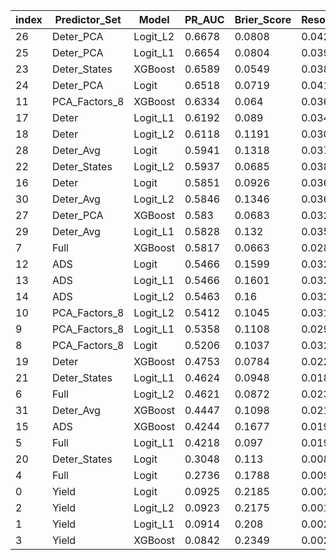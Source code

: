 |index|Predictor\_Set|Model|PR\_AUC|Brier\_Score|Resolution|Reliability|Uncertainty|ROC\_AUC|Num\_Forecasts|
|---|---|---|---|---|---|---|---|---|---|
|26|Deter\_PCA|Logit\_L2|0\.6678|0\.0808|0\.0424|0\.0368|0\.0862|0\.9322|420|
|25|Deter\_PCA|Logit\_L1|0\.6654|0\.0804|0\.039|0\.0341|0\.0862|0\.927|420|
|23|Deter\_States|XGBoost|0\.6589|0\.0549|0\.0385|0\.008|0\.0862|0\.9097|420|
|24|Deter\_PCA|Logit|0\.6518|0\.0719|0\.0411|0\.0269|0\.0862|0\.9235|420|
|11|PCA\_Factors\_8|XGBoost|0\.6334|0\.064|0\.0361|0\.0137|0\.0862|0\.8939|420|
|17|Deter|Logit\_L1|0\.6192|0\.089|0\.0345|0\.0384|0\.0862|0\.9255|420|
|18|Deter|Logit\_L2|0\.6118|0\.1191|0\.0309|0\.0639|0\.0862|0\.8962|420|
|28|Deter\_Avg|Logit|0\.5941|0\.1318|0\.0375|0\.0828|0\.0862|0\.9286|420|
|22|Deter\_States|Logit\_L2|0\.5937|0\.0685|0\.038|0\.0192|0\.0862|0\.8789|420|
|16|Deter|Logit|0\.5851|0\.0926|0\.0362|0\.0425|0\.0862|0\.9236|420|
|30|Deter\_Avg|Logit\_L2|0\.5846|0\.1346|0\.0364|0\.0855|0\.0862|0\.9293|420|
|27|Deter\_PCA|XGBoost|0\.583|0\.0683|0\.0329|0\.0158|0\.0862|0\.896|420|
|29|Deter\_Avg|Logit\_L1|0\.5828|0\.132|0\.0356|0\.0818|0\.0862|0\.9286|420|
|7|Full|XGBoost|0\.5817|0\.0663|0\.0284|0\.0101|0\.0862|0\.8991|420|
|12|ADS|Logit|0\.5466|0\.1599|0\.0325|0\.1074|0\.0862|0\.9094|420|
|13|ADS|Logit\_L1|0\.5466|0\.1601|0\.0325|0\.1076|0\.0862|0\.9094|420|
|14|ADS|Logit\_L2|0\.5463|0\.16|0\.0325|0\.1075|0\.0862|0\.9093|420|
|10|PCA\_Factors\_8|Logit\_L2|0\.5412|0\.1045|0\.0316|0\.0506|0\.0862|0\.9032|420|
|9|PCA\_Factors\_8|Logit\_L1|0\.5358|0\.1108|0\.0298|0\.0549|0\.0862|0\.9015|420|
|8|PCA\_Factors\_8|Logit|0\.5206|0\.1037|0\.0329|0\.0505|0\.0862|0\.8955|420|
|19|Deter|XGBoost|0\.4753|0\.0784|0\.022|0\.0156|0\.0862|0\.8746|420|
|21|Deter\_States|Logit\_L1|0\.4624|0\.0948|0\.018|0\.0277|0\.0862|0\.8234|420|
|6|Full|Logit\_L2|0\.4621|0\.0872|0\.0236|0\.0251|0\.0862|0\.8862|420|
|31|Deter\_Avg|XGBoost|0\.4447|0\.1098|0\.0216|0\.0452|0\.0862|0\.882|420|
|15|ADS|XGBoost|0\.4244|0\.1677|0\.019|0\.102|0\.0862|0\.8557|420|
|5|Full|Logit\_L1|0\.4218|0\.097|0\.019|0\.0312|0\.0862|0\.8416|420|
|20|Deter\_States|Logit|0\.3048|0\.113|0\.0089|0\.0356|0\.0862|0\.8083|420|
|4|Full|Logit|0\.2736|0\.1788|0\.0092|0\.1019|0\.0862|0\.8156|420|
|0|Yield|Logit|0\.0925|0\.2185|0\.0021|0\.1338|0\.0862|0\.507|420|
|2|Yield|Logit\_L2|0\.0923|0\.2175|0\.0012|0\.1319|0\.0862|0\.5099|420|
|1|Yield|Logit\_L1|0\.0914|0\.208|0\.0022|0\.125|0\.0862|0\.5025|420|
|3|Yield|XGBoost|0\.0842|0\.2349|0\.0026|0\.1517|0\.0862|0\.4516|420|
